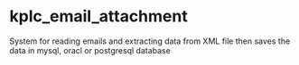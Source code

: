 kplc_email_attachment
=====================

System for reading emails and extracting data from XML file then saves the data in mysql, oracl or postgresql database